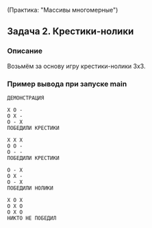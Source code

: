 (Практика: "Массивы многомерные")

## Задача 2. Крестики-нолики

### Описание
Возьмём за основу игру крестики-нолики 3x3.

### Пример вывода при запуске main
```
ДЕМОНСТРАЦИЯ

X O -
O X - 
O - X
ПОБЕДИЛИ КРЕСТИКИ

X X X 
O O -
O - - 
ПОБЕДИЛИ КРЕСТИКИ

O - X 
O X - 
O - X 
ПОБЕДИЛИ НОЛИКИ

X O X 
O X O 
O X O 
НИКТО НЕ ПОБЕДИЛ
```

